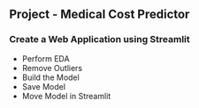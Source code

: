 ## Project - Medical Cost Predictor
### Create a Web Application using Streamlit

- Perform EDA
- Remove Outliers
- Build the Model
- Save Model
- Move Model in Streamlit

 
